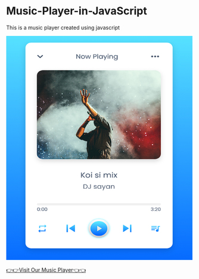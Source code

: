 # Music-Player-in-JavaScript
This is a music player created using javascript


<img src="https://github.com/Code2With-Pratik/Music-Player-in-JavaScript/blob/main/images/screensort.png?raw=true" alt="Screensort" width="500" height="600">

<a href="https://code2with-pratik.github.io/Music-Player-in-JavaScript/">👉👉Visit Our Music Player👈👈</a>
